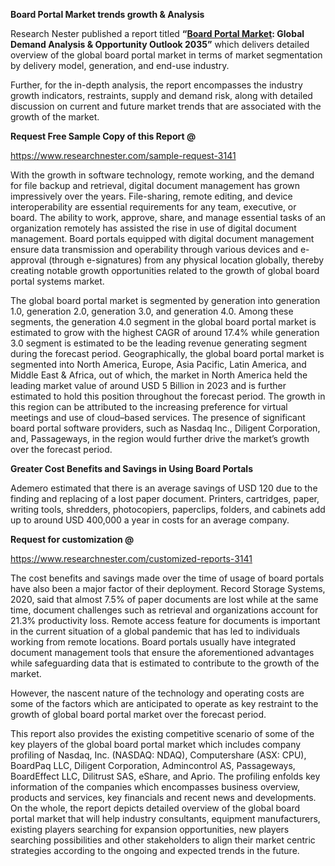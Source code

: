 ﻿**Board Portal Market trends growth & Analysis**

Research Nester published a report titled **“[Board Portal Market](https://www.researchnester.com/reports/board-portal-market/3141): Global Demand Analysis & Opportunity Outlook 2035”** which delivers detailed overview of the global board portal market in terms of market segmentation <a name="_hlk62145468"></a>by delivery model, generation, and end-use industry.

Further, for the in-depth analysis, the report encompasses the industry growth indicators, restraints, supply and demand risk, along with detailed discussion on current and future market trends that are associated with the growth of the market. 

**Request Free Sample Copy of this Report @**

<https://www.researchnester.com/sample-request-3141> 

With the growth in software technology, remote working, and the demand for file backup and retrieval, digital document management has grown impressively over the years. File-sharing, remote editing, and device interoperability are essential requirements for any team, executive, or board. The ability to work, approve, share, and manage essential tasks of an organization remotely has assisted the rise in use of digital document management. Board portals equipped with digital document management ensure data transmission and operability through various devices and e-approval (through e-signatures) from any physical location globally, thereby creating notable growth opportunities related to the growth of global board portal systems market.<a name="_hlk62147652"></a> 

The <a name="_hlk62145443"></a>global board portal market is segmented by generation into generation 1.0, generation 2.0, generation 3.0, and generation 4.0. Among these segments, the generation 4.0 segment in the global board portal market is estimated to grow with the highest CAGR of around 17.4% while generation 3.0 segment is estimated to be the leading revenue generating segment during the forecast period. Geographically, the global board portal market is segmented into <a name="_hlk62148770"></a>North America, Europe, Asia Pacific, Latin America, and Middle East & Africa, out of which, the market in North America held the leading market value of <a name="_hlk62148838"></a>around USD 5 Billion in 2023 and is further estimated to hold this position throughout the forecast period. The growth in this region can be attributed to the increasing preference for virtual meetings and use of cloud–based services. The presence of significant board portal software providers, such as Nasdaq Inc., Diligent Corporation, and, Passageways, in the region would further drive the market’s growth over the forecast period.

**Greater Cost Benefits and Savings in Using Board Portals**

Ademero estimated that there is an average savings of USD 120 due to the finding and replacing of a lost paper document. Printers, cartridges, paper, writing tools, shredders, photocopiers, paperclips, folders, and cabinets add up to around USD 400,000 a year in costs for an average company.

**Request for customization @**

<https://www.researchnester.com/customized-reports-3141> 

The cost benefits and savings made over the time of usage of board portals have also been a major factor of their deployment. Record Storage Systems, 2020, said that almost 7.5% of paper documents are lost while at the same time, document challenges such as retrieval and organizations account for 21.3% productivity loss. Remote access feature for documents is important in the current situation of a global pandemic that has led to individuals working from remote locations. Board portals usually have integrated document management tools that ensure the aforementioned advantages while safeguarding data that is estimated to contribute to the growth of the market. 

However, the nascent nature of the technology and operating costs are some of the factors which are anticipated to operate as key restraint to the growth of global board portal market over the forecast period.

<a name="_hlk62145504"></a>This report also provides the existing competitive scenario of some of the key players of the global board portal market which includes company profiling of Nasdaq, Inc. (NASDAQ: NDAQ), Computershare (ASX: CPU), BoardPaq LLC, Diligent Corporation, Admincontrol AS, Passageways, BoardEffect LLC, Dilitrust SAS, eShare, and Aprio. The profiling enfolds key information of the companies which encompasses business overview, products and services, key financials and recent news and developments. On the whole, the report depicts detailed overview of the global board portal market that will help industry consultants, equipment manufacturers, existing players searching for expansion opportunities, new players searching possibilities and other stakeholders to align their market centric strategies according to the ongoing and expected trends in the future.      




